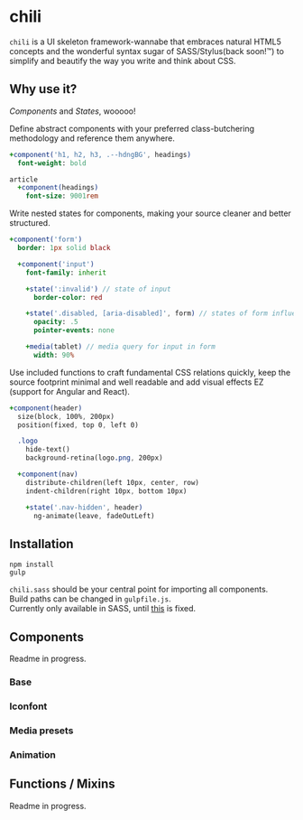 # chili

`chili` is a UI skeleton framework-wannabe that embraces natural HTML5 concepts and the wonderful syntax sugar of SASS/Stylus(back soon!&trade;) to simplify and beautify the way you write and think about CSS.

## Why use it?

*Components* and *States*, wooooo!

Define abstract components with your preferred class-butchering methodology and reference them anywhere.

```Sass
+component('h1, h2, h3, .--hdngBG', headings)
  font-weight: bold   

article
  +component(headings)
    font-size: 9001rem
```

Write nested states for components, making your source cleaner and better structured.

```Sass
+component('form')
  border: 1px solid black

  +component('input')
    font-family: inherit

    +state(':invalid') // state of input
      border-color: red

    +state('.disabled, [aria-disabled]', form) // states of form influencing input
      opacity: .5
      pointer-events: none

    +media(tablet) // media query for input in form
      width: 90%
```

Use included functions to craft fundamental CSS relations quickly, keep the source footprint minimal and well readable and add visual effects EZ (support for Angular and React).
```Sass
+component(header)
  size(block, 100%, 200px)
  position(fixed, top 0, left 0)

  .logo
  	hide-text()
    background-retina(logo.png, 200px)

  +component(nav)
    distribute-children(left 10px, center, row)
    indent-children(right 10px, bottom 10px)

    +state('.nav-hidden', header)
      ng-animate(leave, fadeOutLeft)
```

## Installation

`npm install`  
`gulp`

`chili.sass` should be your central point for importing all components.  
Build paths can be changed in `gulpfile.js`.  
Currently only available in SASS, until [this](https://github.com/stylus/stylus/issues/1703) is fixed.

## Components

Readme in progress.

### Base

### Iconfont

### Media presets

### Animation

## Functions / Mixins

Readme in progress.
